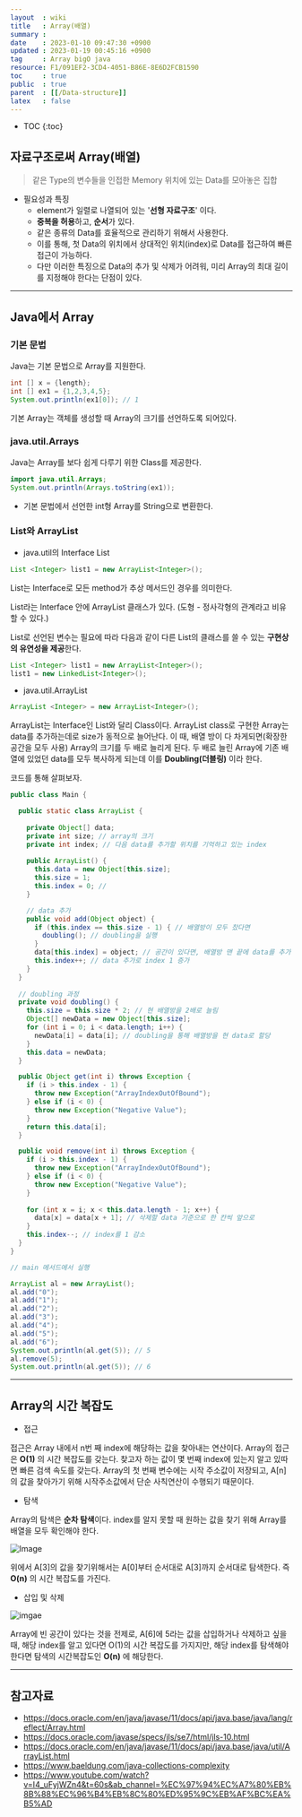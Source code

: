 ```yaml
---
layout  : wiki
title   : Array(배열)
summary : 
date    : 2023-01-10 09:47:30 +0900
updated : 2023-01-19 00:45:16 +0900
tag     : Array bigO java
resource: F1/091EF2-3CD4-4051-B86E-8E6D2FCB1590
toc     : true
public  : true
parent  : [[/Data-structure]]
latex   : false
---
```

* TOC
{:toc}

## 자료구조로써 Array(배열)

> 같은 Type의 변수들을 인접한 Memory 위치에 있는 Data를 모아놓은 집합

- 필요성과 특징
    - element가 일렬로 나열되어 있는 '**선형 자료구조**' 이다.
    - **중복을 허용**하고, **순서**가 있다.
    - 같은 종류의 Data를 효율적으로 관리하기 위해서 사용한다.
    - 이를 통해, 첫 Data의 위치에서 상대적인 위치(index)로 Data를 접근하여 빠른 접근이 가능하다.
    - 다만 이러한 특징으로 Data의 추가 및 삭제가 어려워, 미리 Array의 최대 길이를 지정해야 한다는 단점이 있다.
    

---

## Java에서 Array

### 기본 문법

Java는 기본 문법으로 Array를 지원한다.

```java
int [] x = {length};
int [] ex1 = {1,2,3,4,5};
System.out.println(ex1[0]); // 1
```

기본 Array는 객체를 생성할 때 Array의 크기를 선언하도록 되어있다.

### java.util.Arrays

Java는 Array를 보다 쉽게 다루기 위한 Class를 제공한다.

```java
import java.util.Arrays;
System.out.println(Arrays.toString(ex1)); 
```

- 기본 문법에서 선언한 int형 Array를 String으로 변환한다. 

### List와 ArrayList

- java.util의 Interface List<E>

```java
List <Integer> list1 = new ArrayList<Integer>();
```
List는 Interface로 모든 method가 추상 메서드인 경우를 의미한다.

List라는 Interface 안에 ArrayList 클래스가 있다. (도형 - 정사각형의 관계라고 비유할 수 있다.)

List로 선언된 변수는 필요에 따라 다음과 같이 다른 List의 클래스를 쓸 수 있는 **구현상의 유연성을 제공**한다.


```java
List <Integer> list1 = new ArrayList<Integer>();
list1 = new LinkedList<Integer>();
```

- java.util.ArrayList<E>

```java
ArrayList <Integer> = new ArrayList<Integer>();
```
ArrayList는 Interface인 List와 달리 Class이다. ArrayList class로 구현한 Array는 data를 추가하는데로 size가 동적으로 
늘어난다. 이 때, 배열 방이 다 차게되면(확장한 공간을 모두 사용) Array의 크기를 두 배로 늘리게 된다. 두 배로 늘린 Array에 기존 배열에
있었던 data를 모두 복사하게 되는데 이를 **Doubling(더블링)** 이라 한다. 

코드를 통해 살펴보자.

```java
public class Main {

  public static class ArrayList {
      
    private Object[] data;
    private int size; // array의 크기
    private int index; // 다음 data를 추가할 위치를 기억하고 있는 index
    
    public ArrayList() {
      this.data = new Object[this.size];
      this.size = 1;
      this.index = 0; // 
    }

    // data 추가
    public void add(Object object) { 
      if (this.index == this.size - 1) { // 배열방이 모두 찼다면
        doubling(); // doubling을 실행 
      }
      data[this.index] = object; // 공간이 있다면, 배열방 맨 끝에 data를 추가
      this.index++; // data 추가로 index 1 증가
    }
  }
  
  // doubling 과정
  private void doubling() {
    this.size = this.size * 2; // 현 배열방을 2배로 늘림
    Object[] newData = new Object[this.size];
    for (int i = 0; i < data.length; i++) {
      newData[i] = data[i]; // doubling을 통해 배열방을 현 data로 할당
    } 
    this.data = newData;
  }

  public Object get(int i) throws Exception {
    if (i > this.index - 1) {
      throw new Exception("ArrayIndexOutOfBound");
    } else if (i < 0) {
      throw new Exception("Negative Value");
    }
    return this.data[i];
  }

  public void remove(int i) throws Exception {
    if (i > this.index - 1) {
      throw new Exception("ArrayIndexOutOfBound");
    } else if (i < 0) {
      throw new Exception("Negative Value");
    }
    
    for (int x = i; x < this.data.length - 1; x++) {
      data[x] = data[x + 1]; // 삭제할 data 기준으로 한 칸씩 앞으로 
    }
    this.index--; // index를 1 감소
  }
}

// main 메서드에서 실행

ArrayList al = new ArrayList();
al.add("0");
al.add("1");
al.add("2");
al.add("3");
al.add("4");
al.add("5");
al.add("6");
System.out.println(al.get(5)); // 5
al.remove(5);
System.out.println(al.get(5)); // 6
```

---

## Array의 시간 복잡도

- 접근

접근은 Array 내에서 n번 째 index에 해당하는 값을 찾아내는 연산이다.
Array의 접근은 **O(1)** 의 시간 복잡도를 갖는다. 찾고자 하는 값이 몇 번째 index에 있는지 알고 있따면 빠른 검색 속도를 갖는다. Array의 첫 번째 변수에는 시작
주소값이 저장되고, A[n]의 값을 찾아가기 위해 시작주소값에서 단순 사칙연산이 수행되기 때문이다.


- 탐색

Array의 탐색은 **순차 탐색**이다. index를 알지 못할 때 원하는 값을 찾기 위해 Array를 배열을 모두 확인해야 한다.

![Image](https://img1.daumcdn.net/thumb/R1280x0/?scode=mtistory2&fname=https%3A%2F%2Fblog.kakaocdn.net%2Fdn%2FebR7Gv%2FbtqUWtaBdb1%2FPsZJhqmDd2BUy8b9OpJfw1%2Fimg.jpg)

위에서 A[3]의 값을 찾기위해서는 A[0]부터 순서대로 A[3]까지 순서대로 탐색한다. 즉 **O(n)** 의 시간 복잡도를 가진다.



- 삽입 및 삭제

![imgae](https://img1.daumcdn.net/thumb/R1280x0/?scode=mtistory2&fname=https%3A%2F%2Fblog.kakaocdn.net%2Fdn%2FctbBif%2FbtqU0xXor35%2Ftv2mfnmBKKakoWTN1FokYk%2Fimg.jpg)

Array에 빈 공간이 있다는 것을 전제로, A[6]에 5라는 값을 삽입하거나 삭제하고 싶을 때, 해당 index를 알고 있다면 O(1)의 시간 복잡도를 가지지만, 해당 index를 
탐색해야 한다면 탐색의 시간복잡도인 **O(n)** 에 해당한다.

---


## 참고자료
- https://docs.oracle.com/en/java/javase/11/docs/api/java.base/java/lang/reflect/Array.html
- https://docs.oracle.com/javase/specs/jls/se7/html/jls-10.html
- https://docs.oracle.com/en/java/javase/11/docs/api/java.base/java/util/ArrayList.html
- https://www.baeldung.com/java-collections-complexity
- https://www.youtube.com/watch?v=I4_uFyjWZn4&t=60s&ab_channel=%EC%97%94%EC%A7%80%EB%8B%88%EC%96%B4%EB%8C%80%ED%95%9C%EB%AF%BC%EA%B5%AD

